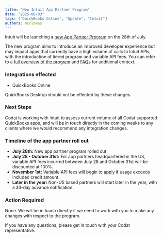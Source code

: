 ```yaml
---
title: "New Intuit App Partner Program"
date: "2025-06-03"
tags: ["QuickBooks Online", "Update", "Intuit"]
authors: mcclowes
---
```


Intuit will be launching a [new App Partner Program](https://blogs.intuit.com/2025/05/15/introducing-the-intuit-app-partner-program/) on the 28th of July.

<!--truncate-->

The new program aims to introduce an improved developer experience but may impact apps that currently have a high volume of calls to Intuit APIs, with the introduction of tiered program and variable API fees. You can refer to a [full overview of the program](https://blogs.intuit.com/2025/05/15/introducing-the-intuit-app-partner-program/) and [FAQs](https://developer.intuit.com/app/developer/qbo/docs/get-started/partner-faq) for additional context.

### Integrations effected

- QuickBooks Online

QuickBooks Desktop should not be effected by these changes.

### Next Steps

Codat is working with Intuit to assess current volume of all Codat supported QuickBooks apps, and will be in touch directly in the coming weeks to any clients where we would recommend any integration changes.

### Timeline of the app partner roll out

- **July 28th:** New app partner program rolled out
- **July 28 - October 31st:** For app partners headquartered in the US, variable API fees incurred between July 28 and October 31st will be discounted at 100%.
- **November 1st:** Variable API fees will begin to apply if usage exceeds included credit amount.
- **Later in the year:** Non-US based partners will start later in the year, with a 30-day advance notification.

### Action Required

None. We will be in touch directly if we need to work with you to make any changes with respect to the program.

If you have any questions, please get in touch with your Codat representative.
